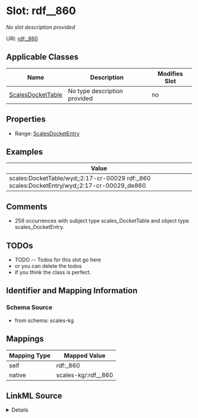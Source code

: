 

# Slot: rdf__860


_No slot description provided_





URI: [rdf:_860](http://www.w3.org/1999/02/22-rdf-syntax-ns#_860)



<!-- no inheritance hierarchy -->





## Applicable Classes

| Name | Description | Modifies Slot |
| --- | --- | --- |
| [ScalesDocketTable](../classes/ScalesDocketTable.md) | No type description provided |  no  |







## Properties

* Range: [ScalesDocketEntry](../classes/ScalesDocketEntry.md)






## Examples

| Value |
| --- |
| scales:DocketTable/wyd;;2:17-cr-00029 rdf:_860 scales:DocketEntry/wyd;;2:17-cr-00029_de860 |

## Comments

* 259 occurrences with subject type scales_DocketTable and object type scales_DocketEntry.

## TODOs

* TODO -- Todos for this slot go here
* or you can delete the todos
* if you think the class is perfect.

## Identifier and Mapping Information







### Schema Source


* from schema: scales-kg




## Mappings

| Mapping Type | Mapped Value |
| ---  | ---  |
| self | rdf:_860 |
| native | scales-kg/:rdf__860 |




## LinkML Source

<details>
```yaml
name: rdf__860
description: No slot description provided
todos:
- TODO -- Todos for this slot go here
- or you can delete the todos
- if you think the class is perfect.
comments:
- 259 occurrences with subject type scales_DocketTable and object type scales_DocketEntry.
examples:
- value: scales:DocketTable/wyd;;2:17-cr-00029 rdf:_860 scales:DocketEntry/wyd;;2:17-cr-00029_de860
from_schema: scales-kg
rank: 1000
slot_uri: rdf:_860
alias: rdf__860
domain_of:
- scales_DocketTable
range: scales_DocketEntry

```
</details>